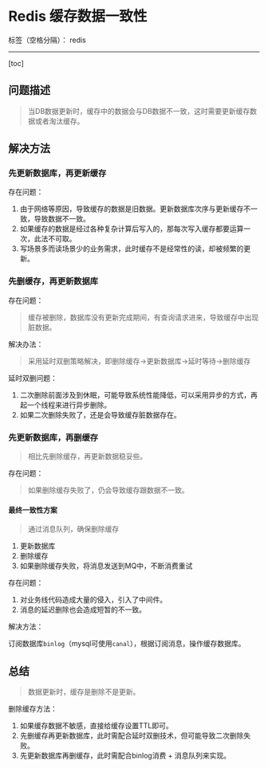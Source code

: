 # Redis 缓存数据一致性

标签（空格分隔）： redis

---

[toc]

## 问题描述

> 当DB数据更新时，缓存中的数据会与DB数据不一致，这时需要更新缓存数据或者淘汰缓存。

## 解决方法

### 先更新数据库，再更新缓存

存在问题：

1. 由于网络等原因，导致缓存的数据是旧数据。更新数据库次序与更新缓存不一致，导致数据不一致。
1. 如果缓存的数据是经过各种复杂计算后写入的，那每次写入缓存都要运算一次，此法不可取。
1. 写场景多而读场景少的业务需求，此时缓存不是经常性的读，却被频繁的更新。

### 先删缓存，再更新数据库

存在问题：

> 缓存被删除，数据库没有更新完成期间，有查询请求进来，导致缓存中出现脏数据。

解决办法：
> 采用延时双删策略解决，即删除缓存->更新数据库->延时等待->删除缓存

延时双删问题：

1. 二次删除前面涉及到休眠，可能导致系统性能降低，可以采用异步的方式，再起一个线程来进行异步删除。
2. 如果二次删除失败了，还是会导致缓存脏数据存在。

### 先更新数据库，再删缓存
> 相比先删除缓存，再更新数据稳妥些。

存在问题：

> 如果删除缓存失败了，仍会导致缓存跟数据不一致。

#### 最终一致性方案
> 通过消息队列，确保删除缓存

1. 更新数据库
2. 删除缓存
3. 如果删除缓存失败，将消息发送到MQ中，不断消费重试

存在问题：

1. 对业务线代码造成大量的侵入，引入了中间件。
1. 消息的延迟删除也会造成短暂的不一致。

解决方法：

订阅数据库`binlog`（mysql可使用`canal`），根据订阅消息，操作缓存数据库。

## 总结

> 数据更新时，缓存是删除不是更新。

删除缓存方法：

1. 如果缓存数据不敏感，直接给缓存设置TTL即可。
1. 先删缓存再更新数据库，此时需配合延时双删技术，但可能导致二次删除失败。
1. 先更新数据库再删缓存，此时需配合binlog消费 + 消息队列来实现。